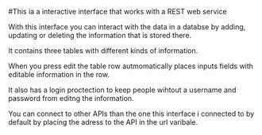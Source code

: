 #This ia a interactive interface that works with a REST web service

With this interface you can interact with the data in a databse by adding, updating or deleting the information that is stored there.

It contains three tables with different kinds of information.

When you press edit the table row autmomatically places inputs fields with editable information in the row.

It also has a login proctection to keep people wihtout a username and password from editng the information.

You can connect to other APIs than the one this interface i connected to by default by placing the adress to the API in the url varibale.

